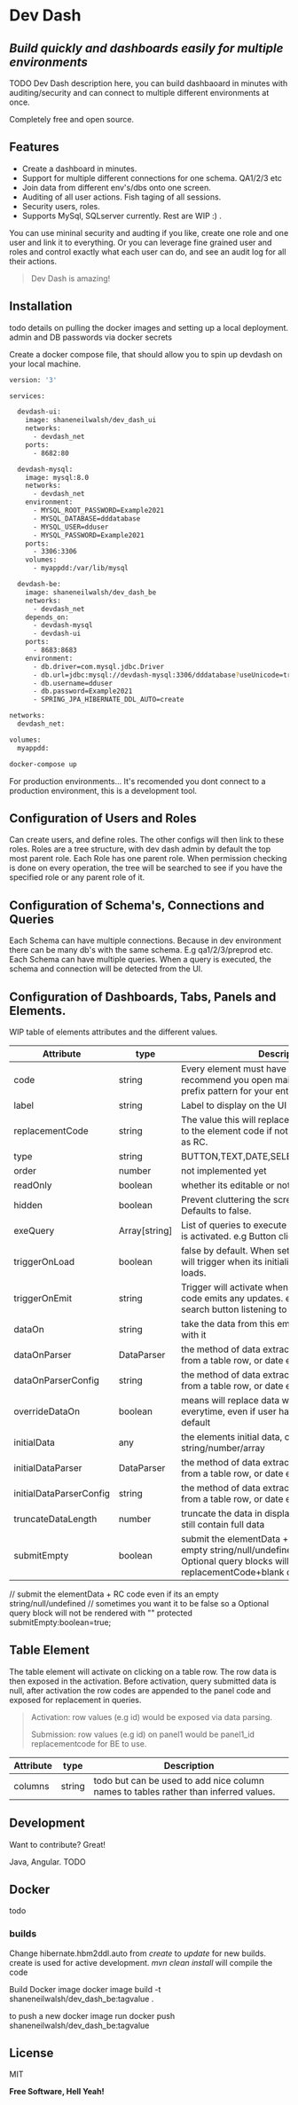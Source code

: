 # Dev Dash
## _Build quickly and dashboards easily for multiple environments_

TODO Dev Dash description here, you can build dashbaoard in minutes with auditing/security and can connect to multiple different environments at once.

Completely free and open source.

## Features
- Create a dashboard in minutes.
- Support for multiple different connections for one schema. QA1/2/3 etc
- Join data from different env's/dbs onto one screen.
- Auditing of all user actions. Fish taging of all sessions.
- Security users, roles.
- Supports MySql, SQLserver currently. Rest are WIP :) .

You can use mininal security and audting if you like, create one role and one user and link it to everything. Or you can leverage fine grained user and roles and control exactly what each user can do, and see an audit log for all their actions.
> Dev Dash is amazing!

## Installation
todo details on pulling the docker images and setting up a local deployment.
admin and DB passwords via docker secrets

Create a docker compose file, that should allow you to spin up devdash on your local machine.
```sh
version: '3'

services:

  devdash-ui:
    image: shaneneilwalsh/dev_dash_ui
    networks: 
      - devdash_net
    ports:
      - 8682:80

  devdash-mysql:
    image: mysql:8.0
    networks: 
      - devdash_net
    environment:
      - MYSQL_ROOT_PASSWORD=Example2021
      - MYSQL_DATABASE=dddatabase
      - MYSQL_USER=dduser
      - MYSQL_PASSWORD=Example2021
    ports:
      - 3306:3306
    volumes:
      - myappdd:/var/lib/mysql

  devdash-be:
    image: shaneneilwalsh/dev_dash_be
    networks: 
      - devdash_net
    depends_on:
      - devdash-mysql
      - devdash-ui
    ports:
      - 8683:8683
    environment:
      - db.driver=com.mysql.jdbc.Driver
      - db.url=jdbc:mysql://devdash-mysql:3306/dddatabase?useUnicode=true&useJDBCCompliantTimezoneShift=true&useLegacyDatetimeCode=false&serverTimezone=UTC
      - db.username=dduser
      - db.password=Example2021
      - SPRING_JPA_HIBERNATE_DDL_AUTO=create

networks: 
  devdash_net:

volumes:
  myappdd:
```

```sh
docker-compose up
```

For production environments...
It's recomended you dont connect to a production environment, this is a development tool.

## Configuration of Users and Roles
Can create users, and define roles. The other configs will then link to these roles. Roles are a tree structure, with dev dash admin by default the top most parent role. Each Role has one parent role. When permission checking is done on every operation, the tree will be searched to see if you have the specified role or any parent role of it.

## Configuration of Schema's, Connections and Queries
Each Schema can have multiple connections. Because in dev environment there can be many db's with the same schema. E.g qa1/2/3/preprod etc.
Each Schema can have multiple queries. When a query is executed, the schema and connection will be detected from the UI.

## Configuration of Dashboards, Tabs, Panels and Elements.

WIP table of elements attributes and the different values.

| Attribute | type | Description |
| ------ | ------ | ------ |
| code | string |Every element must have a unique code. I recommend you open maintain a consistent prefix pattern for your entire dashboard. |
| label | string | Label to display on the UI for element |
| replacementCode | string | The value this will replace in queries. Will default to the element code if not specified. Also known as RC. |
| type | string | BUTTON,TEXT,DATE,SELECT,TABLE,PAGINATOR |
| order | number | not implemented yet |
| readOnly | boolean | whether its editable or not. Defaults to false. |
| hidden | boolean | Prevent cluttering the screen with readonlys. Defaults to false. |
| exeQuery | Array[string] | List of queries to execute in order when element is activated. e.g Button click. |
| triggerOnLoad | boolean | false by default. When set to true, the element will trigger when its initialised. e.g good for table loads. |
| triggerOnEmit | string | Trigger will activate when the specified element code emits any updates. e.g this could be a search button listening to a search text box |
| dataOn | string | take the data from this emit and populate data with it |
| dataOnParser | DataParser | the method of data extraction, might be value from a table row, or date etc |
| dataOnParserConfig | string | the method of data extraction, might be value from a table row, or date etc |
| overrideDataOn | boolean | means will replace data when dataOn triggers everytime, even if user has altered it. on by default |
| initialData | any | the elements initial data, can be string/number/array |
| initialDataParser | DataParser | the method of data extraction, might be value from a table row, or date etc |
| initialDataParserConfig | string | the method of data extraction, might be value from a table row, or date etc |
| truncateDataLength | number | truncate the data in display fields. Editable cells still contain full data |
| submitEmpty | boolean | submit the elementData + RC code even if its an empty string/null/undefined. True by default. Optional query blocks will not render if replacementCode+blank data is omitted |

  // submit the elementData + RC code even if its an empty string/null/undefined // sometimes you want it to be false so a Optional query block will not be rendered with ""
  protected submitEmpty:boolean=true;

## Table Element
The table element will activate on clicking on a table row. The row data is then exposed in the activation. 
Before activation, query submitted data is null, after activation the row codes are appended to the panel code and exposed for replacement in queries.

> Activation: row values (e.g id) would be exposed via data parsing.
>
> Submission: row values (e.g id) on panel1 would be panel1_id replacementcode for BE to 
use.

| Attribute | type | Description |
| ------ | ------ | ------ |
| columns | string | todo but can be used to add nice column names to tables rather than inferred values.|

## Development

Want to contribute? Great!

Java, Angular.
TODO

## Docker

todo 

### builds
Change hibernate.hbm2ddl.auto from *create* to *update* for new builds. create is used for active development.
*mvn clean install* will compile the code

Build Docker image
docker image build -t shaneneilwalsh/dev_dash_be:tagvalue .

to push a new docker image run
docker push shaneneilwalsh/dev_dash_be:tagvalue


## License

MIT

**Free Software, Hell Yeah!**
